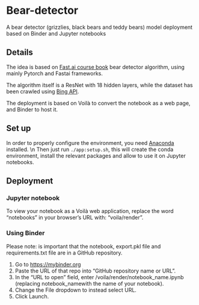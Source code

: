 # Bear-detector

A bear detector (grizzlies, black bears and teddy bears) model deployment based on Binder and Jupyter notebooks

## Details

The idea is based on [Fast.ai course book](https://github.com/fastai/fastbook) bear detector algorithm, using mainly Pytorch and Fastai frameworks.

The algorithm itself is a ResNet with 18 hidden layers, while the dataset has been crawled using [Bing API](https://www.microsoft.com/en-us/bing/apis/bing-web-search-api).

The deployment is based on Voilà to convert the notebook as a web page, and Binder to host it.


## Set up

In order to properly configure the environment, you need [Anaconda](https://www.anaconda.com/) installed. \n
Then just run ```./app:setup.sh```, this will create the conda environment, install the relevant packages and allow to use it on Jupyter notebooks.

## Deployment

### Jupyter notebook
To view your notebook as a Voilà web application, replace the word “notebooks” in your browser’s URL with: “voila/render”.

### Using Binder
Please note: is important that the notebook, export.pkl file and requirements.txt file are in a GitHub repository.
1. Go to https://mybinder.org
2. Paste the URL of that repo into “GitHub repository name or URL”.
3. In the “URL to open” field, enter /voila/render/notebook_name.ipynb (replacing notebook_namewith the name of your notebook).
4. Change the File dropdown to instead select URL.
5. Click Launch.
